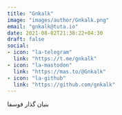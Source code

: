 ```yaml
---
title: "Gnkalk"
image: "images/author/Gnkalk.png"
email: "gnkalk@tuta.io"
date: 2021-08-02T21:38:22+04:30
draft: false
social:
- icon: "la-telegram"
  link: "https://t.me/gnkalk"
- icon: "la-mastodon"
  link: "https://mas.to/@Gnkalk"
- icon: "la-github"
  link: "https://github.com/gnkalk"
---
```


بنیان گذار فوسفا